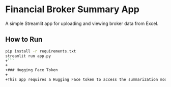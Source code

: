  # Financial Broker Summary App
 
 A simple Streamlit app for uploading and viewing broker data from Excel.
 
 ## How to Run
 
 ```bash
 pip install -r requirements.txt
 streamlit run app.py
+```
+
+### Hugging Face Token
+
+This app requires a Hugging Face token to access the summarization model. Store your token in `.streamlit/secrets.toml` under the key `HF_TOKEN` or set it as an environment variable.
